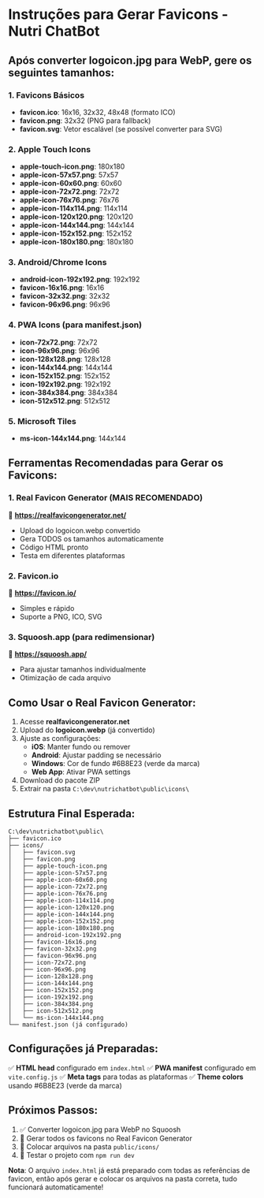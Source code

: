 # Instruções para Gerar Favicons - Nutri ChatBot

## Após converter logoicon.jpg para WebP, gere os seguintes tamanhos:

### 1. Favicons Básicos
- **favicon.ico**: 16x16, 32x32, 48x48 (formato ICO)
- **favicon.png**: 32x32 (PNG para fallback)
- **favicon.svg**: Vetor escalável (se possível converter para SVG)

### 2. Apple Touch Icons
- **apple-touch-icon.png**: 180x180
- **apple-icon-57x57.png**: 57x57
- **apple-icon-60x60.png**: 60x60
- **apple-icon-72x72.png**: 72x72
- **apple-icon-76x76.png**: 76x76
- **apple-icon-114x114.png**: 114x114
- **apple-icon-120x120.png**: 120x120
- **apple-icon-144x144.png**: 144x144
- **apple-icon-152x152.png**: 152x152
- **apple-icon-180x180.png**: 180x180

### 3. Android/Chrome Icons
- **android-icon-192x192.png**: 192x192
- **favicon-16x16.png**: 16x16
- **favicon-32x32.png**: 32x32
- **favicon-96x96.png**: 96x96

### 4. PWA Icons (para manifest.json)
- **icon-72x72.png**: 72x72
- **icon-96x96.png**: 96x96
- **icon-128x128.png**: 128x128
- **icon-144x144.png**: 144x144
- **icon-152x152.png**: 152x152
- **icon-192x192.png**: 192x192
- **icon-384x384.png**: 384x384
- **icon-512x512.png**: 512x512

### 5. Microsoft Tiles
- **ms-icon-144x144.png**: 144x144

## Ferramentas Recomendadas para Gerar os Favicons:

### 1. Real Favicon Generator (MAIS RECOMENDADO)
🔗 **https://realfavicongenerator.net/**
- Upload do logoicon.webp convertido
- Gera TODOS os tamanhos automaticamente
- Código HTML pronto
- Testa em diferentes plataformas

### 2. Favicon.io
🔗 **https://favicon.io/**
- Simples e rápido
- Suporte a PNG, ICO, SVG

### 3. Squoosh.app (para redimensionar)
🔗 **https://squoosh.app/**
- Para ajustar tamanhos individualmente
- Otimização de cada arquivo

## Como Usar o Real Favicon Generator:

1. Acesse **realfavicongenerator.net**
2. Upload do **logoicon.webp** (já convertido)
3. Ajuste as configurações:
   - **iOS**: Manter fundo ou remover
   - **Android**: Ajustar padding se necessário
   - **Windows**: Cor de fundo #6B8E23 (verde da marca)
   - **Web App**: Ativar PWA settings
4. Download do pacote ZIP
5. Extrair na pasta `C:\dev\nutrichatbot\public\icons\`

## Estrutura Final Esperada:

```
C:\dev\nutrichatbot\public\
├── favicon.ico
├── icons/
│   ├── favicon.svg
│   ├── favicon.png
│   ├── apple-touch-icon.png
│   ├── apple-icon-57x57.png
│   ├── apple-icon-60x60.png
│   ├── apple-icon-72x72.png
│   ├── apple-icon-76x76.png
│   ├── apple-icon-114x114.png
│   ├── apple-icon-120x120.png
│   ├── apple-icon-144x144.png
│   ├── apple-icon-152x152.png
│   ├── apple-icon-180x180.png
│   ├── android-icon-192x192.png
│   ├── favicon-16x16.png
│   ├── favicon-32x32.png
│   ├── favicon-96x96.png
│   ├── icon-72x72.png
│   ├── icon-96x96.png
│   ├── icon-128x128.png
│   ├── icon-144x144.png
│   ├── icon-152x152.png
│   ├── icon-192x192.png
│   ├── icon-384x384.png
│   ├── icon-512x512.png
│   └── ms-icon-144x144.png
└── manifest.json (já configurado)
```

## Configurações já Preparadas:

✅ **HTML head** configurado em `index.html`
✅ **PWA manifest** configurado em `vite.config.js`
✅ **Meta tags** para todas as plataformas
✅ **Theme colors** usando #6B8E23 (verde da marca)

## Próximos Passos:

1. ✅ Converter logoicon.jpg para WebP no Squoosh
2. 🔄 Gerar todos os favicons no Real Favicon Generator
3. 📁 Colocar arquivos na pasta `public/icons/`
4. 🚀 Testar o projeto com `npm run dev`

**Nota**: O arquivo `index.html` já está preparado com todas as referências de favicon, então após gerar e colocar os arquivos na pasta correta, tudo funcionará automaticamente!
